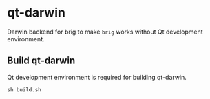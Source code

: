# qt-darwin

Darwin backend for brig to make `brig` works without Qt development environment.

## Build qt-darwin

Qt development environment is required for building qt-darwin.

```shell
sh build.sh
```
